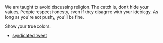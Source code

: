 We are taught to avoid discussing religion. The catch is, don't hide your values. People respect honesty, even if they disagree with your ideology. As long as you're not pushy, you'll be fine.

Show your true colors.

* [syndicated tweet](https://twitter.com/binyamingreen/status/1273669746614063106)